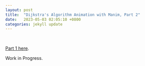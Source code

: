 ```yaml
---
layout: post
title:  "Dijkstra's Algorithm Animation with Manim, Part 2"
date:   2023-05-03 02:05:10 +0800
categories: jekyll update
---
```

&nbsp;

[Part 1 here][part-1].

Work in Progress.

[part-1]: https://kevtool.github.io/ECE374_Video/jekyll/update/2023/04/22/p1.html